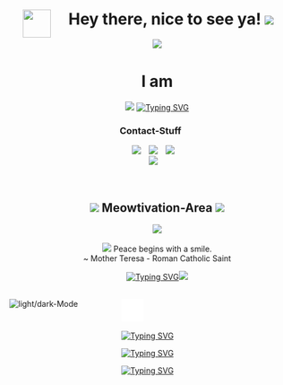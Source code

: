 <!--h1 without bottom border-->
<div id="user-content-toc" align = "center">
  <ul align="center">
    <summary><img align="left" src = "https://user-images.githubusercontent.com/63050133/156777293-72a6e681-2582-4a9d-ad92-09d1181d47c7.gif" width = 50px height=50px> <h1 align="center"> Hey there, nice to see ya!  <img src="https://media.giphy.com/media/hvRJCLFzcasrR4ia7z/giphy.gif" width="35"></h1></summary>
	  <img src="https://user-images.githubusercontent.com/73097560/115834477-dbab4500-a447-11eb-908a-139a6edaec5c.gif">
	 <summary><h1>I am</h1></summary>
  <p align="center">
<a href="https://github.com/fairyland0926"><img src="https://1221121.xyz/profileReadme/aboutMeFcsI9HCgmR"></a>
	  <a href="https://git.io/typing-svg"><img src="https://1221121.xyz/profileReadme/workingOnFcsI9HCgmR" alt="Typing SVG" /></a>
  </ul>
</div>

<div>
<h3 align="center" >Contact-Stuff</h3>
<p align="center">
 <div align="center"  class="icons-social">
        <a style="margin-left: 10px;"  target="_blank" href="https://discordapp.com/users/399176407202136066">
			<img src="https://camo.githubusercontent.com/930f7883dc43ea38dc8674fdbde77875993b0cdd011318fb4268dfb3f3bcb185/68747470733a2f2f696d672e736869656c64732e696f2f62616467652f446973636f72642d3538363546323f7374796c653d666f722d7468652d6261646765266c6f676f3d646973636f7264266c6f676f436f6c6f723d7768697465" ></a>
	 <a style="margin-left: 10px;" target="_blank" href="https://1221121.xyz">
		<img src="https://camo.githubusercontent.com/1d74bc3f465784fd1f7c583f7ef0a5fc44b0cc20fbf06771238bdd213276a3b7/68747470733a2f2f696d672e736869656c64732e696f2f62616467652f776562736974652d3030303030303f7374796c653d666f722d7468652d6261646765266c6f676f3d41626f75742e6d65266c6f676f436f6c6f723d7768697465" ></a>
	 <a style="margin-left: 10px;"  target="_blank" href="https://mastodon.social/@aquajo">
			<img src="https://camo.githubusercontent.com/675257d1f9c3d0d8e7356f384139013552eac4b327159561ed572c299bb90ea3/68747470733a2f2f696d672e736869656c64732e696f2f62616467652f4d6173746f646f6e2d3633363446463f7374796c653d666f722d7468652d6261646765266c6f676f3d4d6173746f646f6e266c6f676f436f6c6f723d7768697465" ></a>
      </div>
<div align="center"  class="icons-social">
	<a style="margin-left: 10px;"  target="_blank" href="mailto:aquajo@proton.me">
			<img src="https://camo.githubusercontent.com/9514e22fade05d32bd42fb74dca5547544c6c467636f5a77ff4b8a9312c5eca5/68747470733a2f2f696d672e736869656c64732e696f2f62616467652f50726f746f6e4d61696c2d3842383943433f7374796c653d666f722d7468652d6261646765266c6f676f3d70726f746f6e6d61696c266c6f676f436f6c6f723d7768697465" ></a>
</div>
</div>
</p>
</div>



<br>
<div id="user-content-toc" align = "center">
	<ul align="center">
    <summary><h2 align="center"><img width=50px src="https://i.giphy.com/0t2efjF7Cc1scRNTaX.gif" />  Meowtivation-Area  <img width=50px src="https://i.giphy.com/0t2efjF7Cc1scRNTaX.gif" /></h2></summary>
		<img width = 70% src="https://user-images.githubusercontent.com/73097560/115834477-dbab4500-a447-11eb-908a-139a6edaec5c.gif">
		<br>
	  <p align = "center" color = "red" ><img src="https://i.giphy.com/091I7jCj8IlS8SAeBv.gif" width="30"> Peace begins with a smile.<br> ~ Mother Teresa - Roman Catholic Saint</p>
		<p float = "left"><a href="https://git.io/typing-svg"><img src="https://1221121.xyz/profileReadme/catOfTheHourTxtFcsI9HCgmR" alt="Typing SVG" /></a><img src="https://1221121.xyz/profileReadme/hourCatFcsI9HCgmR" height = "200px"></p>
  </ul>
</div>

<br>
<div alig = "left">
	<picture>
 <source align = "left" media="(prefers-color-scheme: dark)" srcset="https://media.giphy.com/media/TEnXkcsHrP4YedChhA/giphy.gif" width=200px height=200px>
 <img align = "left" width=200px height=200px alt="light/dark-Mode" src="https://github.com/AquaJo/AquaJo/assets/84229101/582901c1-a7bc-46a4-af8f-5c790f368de6">
</picture>
	<div>
		<img height = "40px" src = "void.png"/>
		
  <a href="https://git.io/typing-svg"><img src="https://1221121.xyz/profileReadme/catTimeFcsI9HCgmR" alt="Typing SVG" /></a>
	
<a href="https://git.io/typing-svg"><img src="https://1221121.xyz/profileReadme/quoteTimeFcsI9HCgmR" alt="Typing SVG" /></a>

<a href="https://git.io/typing-svg"><img src="https://1221121.xyz/profileReadme/quoteResponsibilityAdviceFcsI9HCgmR" alt="Typing SVG" /></a>
	</div>
	
</div>
